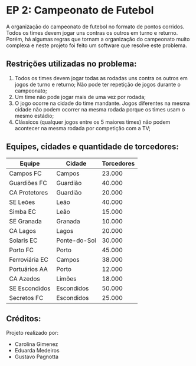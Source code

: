 # EP 2: Campeonato de Futebol
A organização do campeonato de futebol no formato de pontos corridos. Todos os times devem jogar uns contras os outros em turno e returno. Porém, há algumas regras que tornam a organização do campeonato muito complexa e neste projeto foi feito um software que resolve este problema.

## Restrições utilizadas no problema:

1. Todos os times devem jogar todas as rodadas uns contra os outros em jogos de turno e returno; Não pode ter repetição de jogos durante o campeonato;
2. Um time não pode jogar mais de uma vez por rodada;
3. O jogo ocorre na cidade do time mandante. Jogos diferentes na mesma cidade não podem ocorrer na mesma rodada porque os times usam o mesmo estádio;
4. Clássicos (qualquer jogos entre os 5 maiores times) não podem acontecer na mesma rodada por competição com a TV;

## Equipes, cidades e quantidade de torcedores:
| Equipe          | Cidade         | Torcedores |
|-----------------|----------------|------------|
| Campos FC       | Campos         | 23.000     |
| Guardiões FC    | Guardião       | 40.000     |
| CA Protetores   | Guardião       | 20.000     |
| SE Leões        | Leão           | 40.000     |
| Simba EC        | Leão           | 15.000     |
| SE Granada      | Granada        | 10.000     |
| CA Lagos        | Lagos          | 20.000     |
| Solaris EC      | Ponte-do-Sol   | 30.000     |
| Porto FC        | Porto          | 45.000     |
| Ferroviária EC  | Campos         | 38.000     |
| Portuários AA   | Porto          | 12.000     |
| CA Azedos       | Limões         | 18.000     |
| SE Escondidos   | Escondidos     | 50.000     |
| Secretos FC     | Escondidos     | 25.000     |

## Créditos:
Projeto realizado por:
- Carolina Gimenez
- Eduarda Medeiros
- Gustavo Pagnotta 
